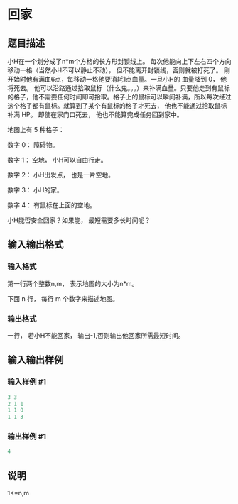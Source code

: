 # 回家

## 题目描述

小H在一个划分成了n\*m个方格的长方形封锁线上。 每次他能向上下左右四个方向移动一格（当然小H不可以静止不动）， 但不能离开封锁线，否则就被打死了。 刚开始时他有满血6点，每移动一格他要消耗1点血量。一旦小H的 血量降到 0， 他将死去。 他可以沿路通过拾取鼠标（什么鬼。。。）来补满血量。只要他走到有鼠标的格子，他不需要任何时间即可拾取。格子上的鼠标可以瞬间补满，所以每次经过这个格子都有鼠标。就算到了某个有鼠标的格子才死去， 他也不能通过拾取鼠标补满 HP。 即使在家门口死去， 他也不能算完成任务回到家中。

地图上有 5 种格子：

数字 0： 障碍物。

数字 1： 空地， 小H可以自由行走。

数字 2： 小H出发点， 也是一片空地。

数字 3： 小H的家。

数字 4： 有鼠标在上面的空地。

小H能否安全回家？如果能， 最短需要多长时间呢？

## 输入输出格式

### 输入格式

第一行两个整数n,m， 表示地图的大小为n\*m。

下面 n 行， 每行 m 个数字来描述地图。

### 输出格式

一行， 若小H不能回家， 输出-1,否则输出他回家所需最短时间。

## 输入输出样例

### 输入样例 #1

```cpp
3 3
2 1 1
1 1 0
1 1 3
```


### 输出样例 #1

```cpp
4
```


## 说明

1<=n,m

